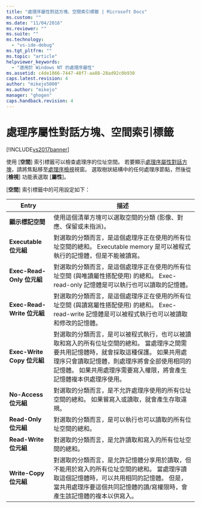 ```yaml
---
title: "處理序屬性對話方塊、空間索引標籤 | Microsoft Docs"
ms.custom: ""
ms.date: "11/04/2016"
ms.reviewer: ""
ms.suite: ""
ms.technology: 
  - "vs-ide-debug"
ms.tgt_pltfrm: ""
ms.topic: "article"
helpviewer_keywords: 
  - "適用於 Windows NT 的處理序屬性"
ms.assetid: c4de1866-7447-48f7-aa88-28ad92c0b930
caps.latest.revision: 4
author: "mikejo5000"
ms.author: "mikejo"
manager: "ghogen"
caps.handback.revision: 4
---
```

# 處理序屬性對話方塊、空間索引標籤
[!INCLUDE[vs2017banner](../code-quality/includes/vs2017banner.md)]

使用 \[**空間**\] 索引標籤可以檢查處理序的位址空間。  若要顯示[處理序屬性對話方塊](../debugger/process-properties-dialog-box.md)，請將焦點移至[處理序檢視](../debugger/processes-view.md)視窗。  選取樹狀結構中的任何處理序節點，然後從 \[**檢視**\] 功能表選取 \[**屬性**\]。  
  
 \[**空間**\] 索引標籤中的可用設定如下：  
  
|Entry|描述|  
|-----------|--------|  
|**顯示標記空間**|使用這個清單方塊可以選取空間的分類 \(影像、對應、保留或未指派\)。|  
|**Executable 位元組**|對選取的分類而言，是這個處理序正在使用的所有位址空間的總和。  Executable memory 是可以被程式執行的記憶體，但是不能被讀寫。|  
|**Exec\-Read\-Only 位元組**|對選取的分類而言，是這個處理序正在使用的所有位址空間 \(與唯讀屬性搭配使用\) 的總和。  Exec\-read\-only 記憶體是可以執行也可以讀取的記憶體。|  
|**Exec\-Read\-Write 位元組**|對選取的分類而言，是這個處理序正在使用的所有位址空間 \(與讀寫屬性搭配使用\) 的總和。  Exec\-read\-write 記憶體是可以被程式執行也可以被讀取和修改的記憶體。|  
|**Exec\-Write Copy 位元組**|對選取的分類而言，是可以被程式執行，也可以被讀取和寫入的所有位址空間的總和。  當處理序之間需要共用記憶體時，就會採取這種保護。  如果共用處理序只會讀取記憶體，則處理序將會全部使用相同的記憶體。  如果共用處理序需要寫入權限，將會產生記憶體複本供處理序使用。|  
|**No\-Access 位元組**|對選取的分類而言，是不允許處理序使用的所有位址空間的總和。  如果嘗寫入或讀取，就會產生存取違規。|  
|**Read\-Only 位元組**|對選取的分類而言，是可以執行也可以讀取的所有位址空間的總和。|  
|**Read\-Write 位元組**|對選取的分類而言，是允許讀取和寫入的所有位址空間的總和。|  
|**Write\-Copy 位元組**|對選取的分類而言，是允許記憶體分享用於讀取，但不能用於寫入的所有位址空間的總和。  當處理序讀取這個記憶體時，可以共用相同的記憶體。  但是，當共用處理序要這個共同記憶體的讀\/寫權限時，會產生該記憶體的複本以供寫入。|